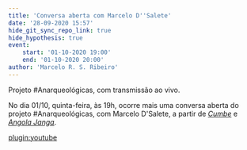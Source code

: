 ```yaml
---
title: 'Conversa aberta com Marcelo D''Salete'
date: '28-09-2020 15:57'
hide_git_sync_repo_link: true
hide_hypothesis: true
event:
    start: '01-10-2020 19:00'
    end: '01-10-2020 20:00'
author: 'Marcelo R. S. Ribeiro'
---
```


Projeto #Anarqueológicas, com transmissão ao vivo.

No dia 01/10, quinta-feira, às 19h, ocorre mais uma conversa aberta do projeto #Anarqueológicas, com Marcelo D'Salete, a partir de [*Cumbe*](https://veneta.com.br/produto/cumbe/) e [*Angola Janga*](https://veneta.com.br/produto/angola-janga/).

[plugin:youtube](https://www.youtube.com/watch?v=cxrt3Uepr5g)